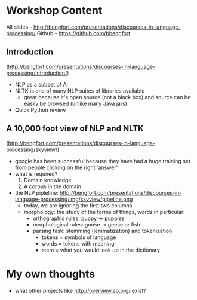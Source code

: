 Workshop Content
================

All slides - http://bengfort.com/presentations/discourses-in-language-processing/
Github - https://github.com/bbengfort

Introduction
------------
(http://bengfort.com/presentations/discourses-in-language-processing/introduction/)

- NLP as a subset of AI
- NLTK is one of many NLP suites of libraries available
  - great because it's open source (not a black box) and source can be easily be browsed (unlike many Java jars)
- Quick Python review


A 10,000 foot view of NLP and NLTK
----------------------------------
(http://bengfort.com/presentations/discourses-in-language-processing/skyview/)

- google has been successful because they have had a huge training set from people clicking on the right 'answer'
- what is required?
  1. Domain knowledge
  2. A corpus in the domain
- the NLP pipleline: http://bengfort.com/presentations/discourses-in-language-processing/img/skyview/pipeline.png
  - today, we are ignoring the first two columns
  - morphology: the study of the forms of things, words in particular:
    - orthographic rules: puppy -> puppies
    - morphological rules: goose -> geese or fish
    - parsing task: stemming (lemmatization) and tokenization
      - tokens = symbols of language
      - words = tokens with meaning
      - stem = what you would look up in the dictionary

My own thoughts
===============
- what other projects like http://overview.ap.org/ exist?